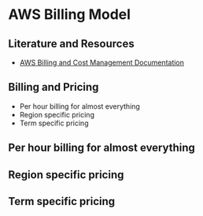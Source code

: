 # AWS Billing Model

## Literature and Resources

- [AWS Billing and Cost Management Documentation](https://docs.aws.amazon.com/account-billing/index.html)

## Billing and Pricing

- Per hour billing for almost everything
- Region specific pricing
- Term specific pricing

## Per hour billing for almost everything

## Region specific pricing

## Term specific pricing
